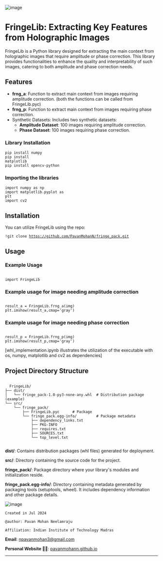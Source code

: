 ![image](https://github.com/PavanMohanN/FringeLib/assets/65588614/8b668e1c-3abf-4a00-9f34-f4c9b9842030)


# FringeLib: Extracting Key Features from Holographic Images

FringeLib is a Python library designed for extracting the main context from holographic images that require amplitude or phase correction. This library provides functionalities to enhance the quality and interpretability of such images, catering to both amplitude and phase correction needs.

## Features

- **frng_a**: Function to extract main context from images requiring amplitude correction. (both the functions can be called from FringeLib.pyc)
- **frng_p**: Function to extract main context from images requiring phase correction.
- Synthetic Datasets: Includes two synthetic datasets:
  - **Amplitude Dataset**: 100 images requiring amplitude correction.
  - **Phase Dataset**: 100 images requiring phase correction.

 <h3>Library Installation </h3>

<code>pip install numpy</code><br>
<code>pip install matplotlib</code><br>
<code>pip install opencv-python</code><br>

<h3> Importing the libraries </h3>

<code>import numpy as np</code><br>
<code>import matplotlib.pyplot as plt</code><br>
<code>import cv2</code><br>


## Installation

You can utilize FringeLib using the repo:

<code>!git clone https://github.com/PavanMohanN/fringe_pack.git</code><br>

## Usage
### Example Usage
<code>
import FringeLib
</code>

### Example usage for image needing amplitude correction
<code>
result_a = FringeLib.frng_a(img)
plt.imshow(result_a,cmap='gray') 
</code>

### Example usage for image needing phase correction
<code>
result_p = FringeLib.frng_p(img)
plt.imshow(result_p,cmap='gray') 
</code>

[whl_implementation.ipynb illustrates the utilization of the executable with os, numpy, matplotlib and cv2 as dependencies]

## Project Directory Structure

<code>
  FringeLib/
├── dist/
│   └── fringe_pack-1.0-py3-none-any.whl  # Distribution package (example)
└── src/
    └── fringe_pack/
        ├── FringeLib.pyc      # Package
        └── fringe_pack.egg-info/         # Package metadata
            ├── dependency_links.txt
            ├── PKG-INFO
            ├── requires.txt
            ├── SOURCES.txt
            └── top_level.txt

</code>

**dist/**: Contains distribution packages (whl files) generated for deployment.

**src/**: Directory containing the source code for the project.

**fringe_pack/**: Package directory where your library's modules and initialization reside.

**fringe_pack.egg-info/**: Directory containing metadata generated by packaging tools (setuptools, wheel). It includes dependency information and other package details.


![image](https://github.com/PavanMohanN/FringeLib/assets/65588614/3fb68e32-2577-4992-b7b3-dbebbed5e630)


`Created in Jul 2024`

`@author: Pavan Mohan Neelamraju`

`Affiliation: Indian Institute of Technology Madras`

**Email**: npavanmohan3@gmail.com

**Personal Website 🔴🔵**: [pavanmohann.github.io](https://pavanmohann.github.io/)


---
